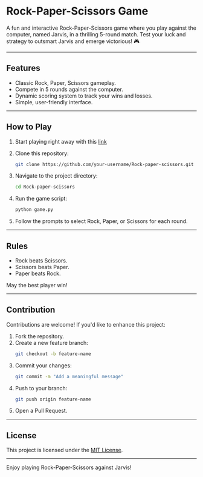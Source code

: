 # Rock-Paper-Scissors Game

A fun and interactive Rock-Paper-Scissors game where you play against the computer, named Jarvis, in a thrilling 5-round match. Test your luck and strategy to outsmart Jarvis and emerge victorious! 🎮

---

## Features

- Classic Rock, Paper, Scissors gameplay.
- Compete in 5 rounds against the computer.
- Dynamic scoring system to track your wins and losses.
- Simple, user-friendly interface.

---

## How to Play
1. Start playing right away with this [link](https://tinyurl.com/gaji-rock-paper-scissors)

2. Clone this repository:
   ```bash
   git clone https://github.com/your-username/Rock-paper-scissors.git
   ```
3. Navigate to the project directory:
   ```bash
   cd Rock-paper-scissors
   ```
4. Run the game script:
   ```bash
   python game.py
   ```
5. Follow the prompts to select Rock, Paper, or Scissors for each round.

---

## Rules

- Rock beats Scissors.
- Scissors beats Paper.
- Paper beats Rock.

May the best player win!

---

## Contribution

Contributions are welcome! If you'd like to enhance this project:

1. Fork the repository.
2. Create a new feature branch:
   ```bash
   git checkout -b feature-name
   ```
3. Commit your changes:
   ```bash
   git commit -m "Add a meaningful message"
   ```
4. Push to your branch:
   ```bash
   git push origin feature-name
   ```
5. Open a Pull Request.
   
---

## License

This project is licensed under the [MIT License](LICENSE).

---

Enjoy playing Rock-Paper-Scissors against Jarvis!



